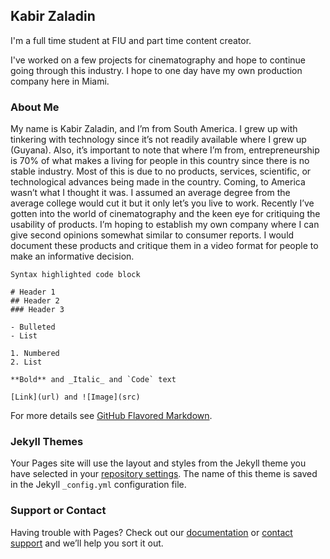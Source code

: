 ## Kabir Zaladin

I'm a full time student at FIU and part time content creator. 

I've worked on a few projects for cinematography and hope to continue going through this industry. I hope to one day have my own
production company here in Miami.

### About Me

My name is Kabir Zaladin, and I’m from South America. I grew up with tinkering with technology since it’s not readily available where I grew up (Guyana). Also, it’s important to note that where I’m from, entrepreneurship is 70% of what makes a living for people in this country since there is no stable industry. Most of this is due to no products, services, scientific, or technological advances being made in the country. Coming, to America wasn’t what I thought it was. I assumed an average degree from the average college would cut it but it only let’s you live to work. Recently I’ve gotten into the world of cinematography and the keen eye for critiquing the usability of products. I’m hoping to establish my own company where I can give second opinions somewhat similar to consumer reports. I would document these products and critique them in a video format for people to make an informative decision. 

```About Me
Syntax highlighted code block

# Header 1
## Header 2
### Header 3

- Bulleted
- List

1. Numbered
2. List

**Bold** and _Italic_ and `Code` text

[Link](url) and ![Image](src)
```

For more details see [GitHub Flavored Markdown](https://guides.github.com/features/mastering-markdown/).

### Jekyll Themes

Your Pages site will use the layout and styles from the Jekyll theme you have selected in your [repository settings](https://github.com/krzaladin/KrWebPage/settings). The name of this theme is saved in the Jekyll `_config.yml` configuration file.

### Support or Contact

Having trouble with Pages? Check out our [documentation](https://help.github.com/categories/github-pages-basics/) or [contact support](https://github.com/contact) and we’ll help you sort it out.
